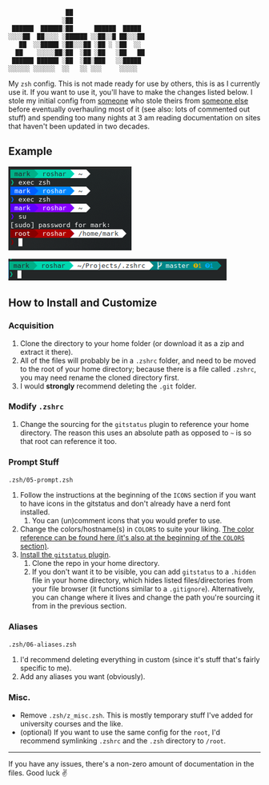 ```
                ██
               ░██
 ██████  ██████░██      ██████  █████
░░░░██  ██░░░░ ░██████ ░░██░░█ ██░░░██
   ██  ░░█████ ░██░░░██ ░██ ░ ░██  ░░
  ██    ░░░░░██░██  ░██ ░██   ░██   ██
 ██████ ██████ ░██  ░██░███   ░░█████
░░░░░░ ░░░░░░  ░░   ░░ ░░░     ░░░░░
```

My `zsh` config. This is not made ready for use by others, this is as I currently use it. If you want to use it, you'll have to make the changes listed below. I stole my initial config from [someone](https://github.com/phat-sumo/dots/tree/master/zsh/.zsh) who stole theirs from [someone else](https://github.com/xero/dotfiles) before eventually overhauling most of it (see also: lots of commented out stuff) and spending too many nights at 3 am reading documentation on sites that haven't been updated in two decades.

## Example

![example of shell prompt](./example.png)

![second example of shell prompt](./example-2.png)


## How to Install and Customize

### Acquisition

1. Clone the directory to your home folder (or download it as a zip and extract it there).
2. All of the files will probably be in a `.zshrc` folder, and need to be moved to the root of your home directory; because there is a file called `.zshrc`, you may need rename the cloned directory first.
3. I would **strongly** recommend deleting the `.git` folder.

### Modify `.zshrc`

1. Change the sourcing for the `gitstatus` plugin to reference your home directory. The reason this uses an absolute path as opposed to `~` is so that root can reference it too.

### Prompt Stuff

`.zsh/05-prompt.zsh`

1. Follow the instructions at the beginning of the `ICONS` section if you want to have icons in the gitstatus and don't already have a nerd font installed.
    1. You can (un)comment icons that you would prefer to use.
2. Change the colors/hostname(s) in `COLORS` to suite your liking. [The color reference can be found here (it's also at the beginning of the `COLORS` section)](https://www.ditig.com/256-colors-cheat-sheet).
3. [Install the `gitstatus` plugin](https://github.com/romkatv/gitstatus).
    1. Clone the repo in your home directory.
    2. If you don't want it to be visible, you can add `gitstatus` to a `.hidden` file in your home directory, which hides listed files/directories from your file browser (it functions similar to a `.gitignore`). Alternatively, you can change where it lives and change the path you're sourcing it from in the previous section.

### Aliases

`.zsh/06-aliases.zsh`

1. I'd recommend deleting everything in custom (since it's stuff that's fairly specific to me).
2. Add any aliases you want (obviously).

### Misc.

- Remove `.zsh/z_misc.zsh`. This is mostly temporary stuff I've added for university courses and the like.
- (optional) If you want to use the same config for the `root`, I'd recommend symlinking `.zshrc` and the `.zsh` directory to `/root`.

---

If you have any issues, there's a non-zero amount of documentation in the files. Good luck :v:
